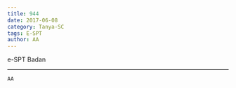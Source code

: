 ```yaml
---
title: 944
date: 2017-06-08
category: Tanya-SC
tags: E-SPT
author: AA
---
```


e-SPT Badan

---



`AA`
